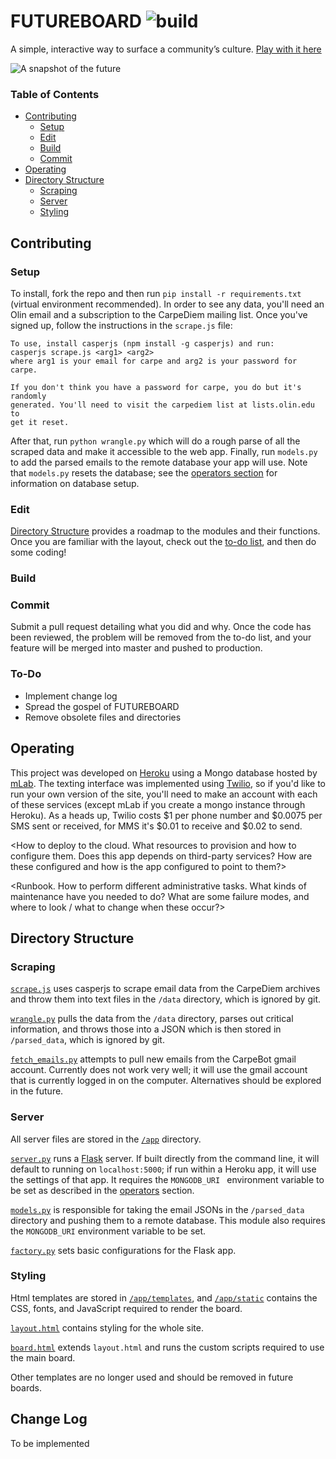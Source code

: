 # FUTUREBOARD ![build](https://travis-ci.org/aidankmcl/carpe-learning.svg?branch=master)
A simple, interactive way to surface a community’s culture.
[Play with it here](http://futureboard.herokuapp.com/)

![A snapshot of the future](https://github.com/aidankmcl/futureboard/blob/master/screenshots/futureboard.png)
<Add a bunch of cool pictures here>

### Table of Contents
* [Contributing](#contributing)
  * [Setup](#setup)
  * [Edit](#edit)
  * [Build](#build)
  * [Commit](#commit)
* [Operating](#operating)
* [Directory Structure](#directory-structure)
  * [Scraping](#scraping)
  * [Server](#server)
  * [Styling](#styling)


## Contributing
### Setup

To install, fork the repo and then run `pip install -r requirements.txt` (virtual environment recommended).
In order to see any data, you'll need an Olin email and a subscription to the CarpeDiem mailing list. Once you've signed up, follow the instructions in the `scrape.js` file:
```
To use, install casperjs (npm install -g casperjs) and run:
casperjs scrape.js <arg1> <arg2>
where arg1 is your email for carpe and arg2 is your password for carpe.

If you don't think you have a password for carpe, you do but it's randomly
generated. You'll need to visit the carpediem list at lists.olin.edu to
get it reset.
```

After that, run `python wrangle.py` which will do a rough parse of all the scraped data and make it accessible to the web app. Finally, run `models.py` to add the parsed emails to the remote database your app will use. Note that `models.py` resets the database; see the [operators section](#operating) for information on database setup.

### Edit
[Directory Structure](#directory-structure) provides a roadmap to the modules and their functions. Once you are familiar with the layout, check out the [to-do list](#to-do), and then do some coding!

### Build


### Commit
Submit a pull request detailing what you did and why. Once the code has been reviewed, the problem will be removed from the to-do list, and your feature will be merged into master and pushed to production.

### To-Do
- Implement change log
- Spread the gospel of FUTUREBOARD
- Remove obsolete files and directories

## Operating
This project was developed on [Heroku](https://heroku.com) using a Mongo database hosted by [mLab](https://mlab.com/). The texting interface was implemented using [Twilio](https://www.twilio.com/), so if you'd like to run your own version of the site, you'll need to make an account with each of these services (except mLab if you create a mongo instance through Heroku). As a heads up, Twilio costs $1 per phone number and $0.0075 per SMS sent or received, for MMS it's $0.01 to receive and $0.02 to send.

<How to deploy to the cloud. What resources to provision and how to configure them. Does this app depends on third-party services? How are these configured and how is the app configured to point to them?>

<Runbook. How to perform different administrative tasks. What kinds of maintenance have you needed to do? What are some failure modes, and where to look / what to change when these occur?>


## Directory Structure

### Scraping
[`scrape.js`](../master/scrape.js) uses casperjs to scrape email data from the CarpeDiem archives and throw them into text files in the `/data` directory, which is ignored by git.

[`wrangle.py`](../master/wrangle.py) pulls the data from the `/data` directory, parses out critical information, and throws those into a JSON which is then stored in `/parsed_data`, which is ignored by git.

[`fetch_emails.py`](../master/fetch_emails.py) attempts to pull new emails from the CarpeBot gmail account. Currently does not work very well; it will use the gmail account that is currently logged in on the computer. Alternatives should be explored in the future.

### Server
All server files are stored in the [`/app`](../master/app) directory.

[`server.py`](../master/app/server.py) runs a [Flask](http://flask.pocoo.org/docs/0.12/) server. If built directly from the command line, it will default to running on `localhost:5000`; if run within a Heroku app, it will use the settings of that app. It requires the `MONGODB_URI ` environment variable to be set as described in the [operators](#operating) section.

[`models.py`](../master/app/models.py) is responsible for taking the email JSONs in the `/parsed_data` directory and pushing them to a remote database. This module also requires the `MONGODB_URI` environment variable to be set.

[`factory.py`](../master/app/factory.py) sets basic configurations for the Flask app.

### Styling
Html templates are stored in [`/app/templates`](../master/app/templates), and [`/app/static`](../master/app/static) contains the CSS, fonts, and JavaScript required to render the board.

[`layout.html`](../master/app/templates/layout.html) contains styling for the whole site.

[`board.html`](../master/app/templates/board.html) extends `layout.html` and runs the custom scripts required to use the main board.

Other templates are no longer used and should be removed in future boards.

## Change Log
To be implemented
